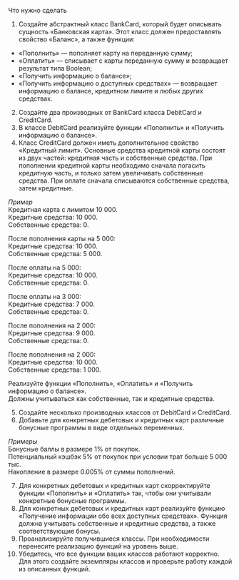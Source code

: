 Что нужно сделать
1. Создайте абстрактный класс BankCard, который будет описывать сущность «Банковская карта». Этот класс должен предоставлять свойство «Баланс», а также функции:
* «Пополнить» — пополняет карту на переданную сумму;
* «Оплатить» — списывает с карты переданную сумму и возвращает результат типа Boolean;
* «Получить информацию о балансе»;
* «Получить информацию о доступных средствах» — возвращает информацию о балансе, кредитном лимите и любых других средствах.
2. Создайте два производных от BankCard класса DebitCard и CreditCard.
3. В классе DebitCard реализуйте функции «Пополнить» и «Получить информацию о балансе».
4. Класс CreditCard должен иметь дополнительное свойство «Кредитный лимит». Основные средства кредитной карты состоят из двух частей: кредитная часть и собственные средства.
При пополнении кредитной карты необходимо сначала погасить кредитную часть, и только затем увеличивать собственные средства.
При оплате сначала списываются собственные средства, затем кредитные.

_Пример_   
Кредитная карта с лимитом 10 000.   
Кредитные средства: 10 000.   
Собственные средства: 0.   

После пополнения карты на 5 000:   
Кредитные средства: 10 000.  
Собственные средства: 5 000.  

После оплаты на 5 000:  
Кредитные средства: 10 000.  
Собственные средства: 0.  

После оплаты на 3 000:  
Кредитные средства: 7 000.  
Собственные средства: 0.  

После пополнения на 2 000:   
Кредитные средства: 9 000.  
Собственные средства: 0.  

После пополнения на 2 000:  
Кредитные средства: 10 000.  
Собственные средства: 1 000.  

Реализуйте функции «Пополнить», «Оплатить» и «Получить информацию о балансе».  
Должны учитываться как собственные, так и кредитные средства.

5. Создайте несколько производных классов от DebitCard и CreditCard.
6. Добавьте для конкретных дебетовых и кредитных карт различные бонусные программы в виде отдельных переменных.


_Примеры_   
Бонусные баллы в размере 1% от покупок.   
Потенциальный кэшбэк 5% от покупок при условии трат больше 5 000 тыс.    
Накопление в размере 0.005% от суммы пополнений.

7. Для конкретных дебетовых и кредитных карт скорректируйте функции «Пополнить» и «Оплатить» так, чтобы они учитывали конкретные бонусные программы.
8. Для конкретных дебетовых и кредитных карт реализуйте функцию «Получение информации обо всех доступных средствах». Функция должна учитывать собственные и кредитные средства, а также соответствующие бонусы.
9. Проанализируйте получившиеся классы. При необходимости перенесите реализацию функций на уровень выше.
10. Убедитесь, что все функции ваших классов работают корректно. Для этого создайте экземпляры классов и проверьте работу каждой из описанных функций.